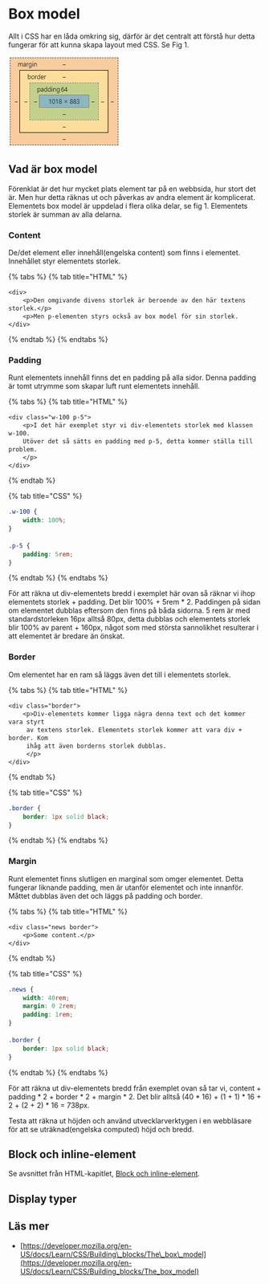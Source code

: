 # Box model

Allt i CSS har en låda omkring sig, därför är det centralt att förstå hur detta fungerar för att kunna skapa layout med CSS. Se Fig 1.

![Fig 1, box model fr&#xE5;n Chromes utvecklarverktyg.](../.gitbook/assets/box-model.png)

## Vad är box model

Förenklat är det hur mycket plats element tar på en webbsida, hur stort det är. Men hur detta räknas ut och påverkas av andra element är komplicerat. Elementets box model är uppdelad i flera olika delar, se fig 1. Elementets storlek är summan av alla delarna.

### Content

De/det element eller innehåll\(engelska content\) som finns i elementet. Innehållet styr elementets storlek.

{% tabs %}
{% tab title="HTML" %}
```markup
<div>
    <p>Den omgivande divens storlek är beroende av den här textens storlek.</p>
    <p>Men p-elementen styrs också av box model för sin storlek.
</div>
```
{% endtab %}
{% endtabs %}

### Padding

Runt elementets innehåll finns det en padding på alla sidor. Denna padding är tomt utrymme som skapar luft runt elementets innehåll.

{% tabs %}
{% tab title="HTML" %}
```markup
<div class="w-100 p-5">
    <p>I det här exemplet styr vi div-elementets storlek med klassen w-100.
    Utöver det så sätts en padding med p-5, detta kommer ställa till problem.
    </p>
</div>
```
{% endtab %}

{% tab title="CSS" %}
```css
.w-100 {
    width: 100%;
}

.p-5 {
    padding: 5rem;
}
```
{% endtab %}
{% endtabs %}

För att räkna ut div-elementets bredd i exemplet här ovan så räknar vi ihop elementets storlek + padding. Det blir 100% + 5rem \* 2. Paddingen på sidan om elementet dubblas eftersom den finns på båda sidorna. 5 rem är med standardstorleken 16px alltså 80px, detta dubblas och elementets storlek blir 100% av parent + 160px, något som med största sannolikhet resulterar i att elementet är bredare än önskat.

### Border

Om elementet har en ram så läggs även det till i elementets storlek.

{% tabs %}
{% tab title="HTML" %}
```markup
<div class="border">
    <p>Div-elementets kommer ligga nägra denna text och det kommer vara styrt
     av textens storlek. Elementets storlek kommer att vara div + border. Kom 
     ihåg att även borderns storlek dubblas.
     </p>
</div>
```
{% endtab %}

{% tab title="CSS" %}
```css
.border {
    border: 1px solid black;
}
```
{% endtab %}
{% endtabs %}

### Margin

Runt elementet finns slutligen en marginal som omger elementet. Detta fungerar liknande padding, men är utanför elementet och inte innanför. Måttet dubblas även det och läggs på padding och border.

{% tabs %}
{% tab title="HTML" %}
```markup
<div class="news border">
    <p>Some content.</p>
</div>
```
{% endtab %}

{% tab title="CSS" %}
```css
.news {
    width: 40rem;
    margin: 0 2rem;
    padding: 1rem;
}

.border {
    border: 1px solid black;
}
```
{% endtab %}
{% endtabs %}

För att räkna ut div-elementets bredd från exemplet ovan så tar vi, content + padding \* 2 + border \* 2 + margin \* 2. Det blir alltså \(40 \* 16\) + \(1 + 1\) \* 16  + 2 + \(2 + 2\) \* 16 = 738px.

Testa att räkna ut höjden och använd utvecklarverktygen i en webbläsare för att se uträknad\(engelska computed\) höjd och bredd.

## Block och inline-element

Se avsnittet från HTML-kapitlet, [Block och inline-element](../html/html-spraket.md#block-och-inline-element).

## Display typer

## Läs mer

* [https://developer.mozilla.org/en-US/docs/Learn/CSS/Building\_blocks/The\_box\_model](https://developer.mozilla.org/en-US/docs/Learn/CSS/Building_blocks/The_box_model)

